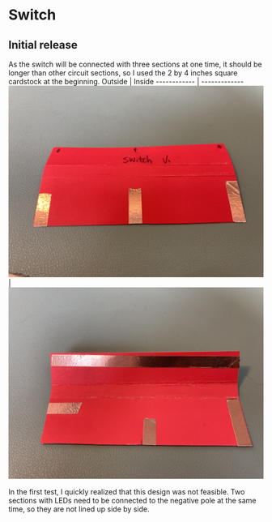 # Switch

## Initial release
As the switch will be connected with three sections at one time, it should be longer than other circuit sections, so I used the 2 by 4 inches square cardstock at the beginning. 
Outside | Inside
------------ | -------------
![](https://github.com/Ruhan-Yang/Light-up/blob/master/Switch/Switch%201.JPG) | ![](https://github.com/Ruhan-Yang/Light-up/blob/master/Switch/Switch%202.JPG)

In the first test, I quickly realized that this design was not feasible. Two sections with LEDs need to be connected to the negative pole at the same time, so they are not lined up side by side.
